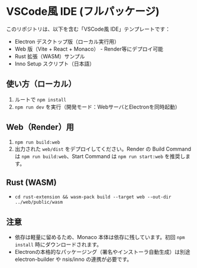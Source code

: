 # VSCode風 IDE (フルパッケージ)

このリポジトリは、以下を含む「VSCode風 IDE」テンプレートです：

- Electron デスクトップ版（ローカル実行用）
- Web 版（Vite + React + Monaco） - Render等にデプロイ可能
- Rust 拡張（WASM）サンプル
- Inno Setup スクリプト（日本語）

## 使い方（ローカル）
1. ルートで `npm install`
2. `npm run dev` を実行（開発モード：WebサーバとElectronを同時起動）

## Web（Render）用
1. `npm run build:web`
2. 出力された `web/dist` をデプロイしてください。Render の Build Command は `npm run build:web`、Start Command は `npm run start:web` を推奨します。

## Rust (WASM)
- `cd rust-extension && wasm-pack build --target web --out-dir ../web/public/wasm`

## 注意
- 依存は軽量に留めるため、Monaco 本体は依存に残しています。初回 `npm install` 時にダウンロードされます。
- Electronの本格的なパッケージング（署名やインストーラ自動生成）は別途 electron-builder や nsis/inno の連携が必要です。
